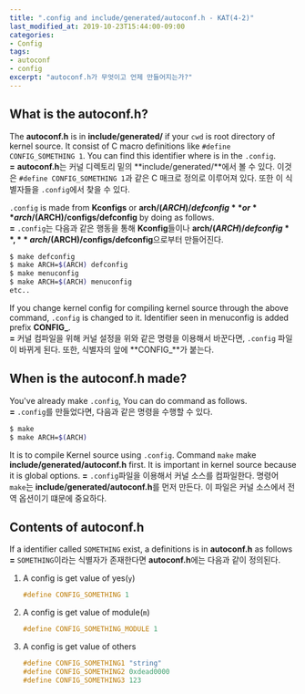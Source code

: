```yaml
---
title: ".config and include/generated/autoconf.h - KAT(4-2)"
last_modified_at: 2019-10-23T15:44:00-09:00
categories:
- Config
tags:
- autoconf
- config
excerpt: "autoconf.h가 무엇이고 언제 만들어지는가?"
---
```


## What is the autoconf.h?

The **autoconf.h** is in **include/generated/** if your `cwd` is root directory
of kernel source.
It consist of C macro definitions like `#define CONFIG_SOMETHING 1`.
You can find this identifier where is in the `.config`.  
**=** **autoconf.h**는 커널 디렉토리 밑의 **include/generated/**에서 볼 수 있다.
이것은 `#define CONFIG_SOMETHING 1`과 같은 C 매크로 정의로 이루어져 있다.
또한 이 식별자들을 `.config`에서 찾을 수 있다.

`.config` is made from **Kconfigs** or **arch/$(ARCH)/defconfig** or
**arch/$(ARCH)/configs/defconfig** by doing as follows.  
**=** `.config`는 다음과 같은 행동을 통해 **Kconfig**들이나
**arch/$(ARCH)/defconfig**, **arch/$(ARCH)/configs/defconfig**으로부터 만들어진다.

``` sh
$ make defconfig
$ make ARCH=$(ARCH) defconfig
$ make menuconfig
$ make ARCH=$(ARCH) menuconfig
etc..
```

If you change kernel config for compiling kernel source through the above command,
`.config` is changed to it.
Identifier seen in menuconfig is added prefix **CONFIG\_**.  
**=** 커널 컴파일을 위해 커널 설정을 위와 같은 명령을 이용해서 바꾼다면,
`.config` 파일이 바뀌게 된다.
또한, 식별자의 앞에 **CONFIG\_**가 붙는다.


## When is the autoconf.h made?

You've already make `.config`, You can do command as follows.  
**=** `.config`를 만들었다면, 다음과 같은 명령을 수행할 수 있다.

``` sh
$ make
$ make ARCH=$(ARCH)
```

It is to compile Kernel source using `.config`.
Command `make` make **include/generated/autoconf.h** first. It is important in
kernel source because it is global options.
**=** `.config`파일을 이용해서 커널 소스를 컴파일한다.
명령어 `make`는 **include/generated/autoconf.h**를 먼저 만든다. 이 파일은
커널 소스에서 전역 옵션이기 떄문에 중요하다.


## Contents of autoconf.h

If a identifier called `SOMETHING` exist, a definitions is in **autoconf.h** as follows  
**=** `SOMETHING`이라는 식별자가 존재한다면 **autoconf.h**에는 다음과 같이
정의된다.

1. A config is get value of yes(`y`)
    ``` c
    #define CONFIG_SOMETHING 1
    ```
1. A config is get value of module(`m`)
    ``` c
    #define CONFIG_SOMETHING_MODULE 1
    ```
1. A config is get value of others
    ``` c
    #define CONFIG_SOMETHING1 "string"
    #define CONFIG_SOMETHING2 0xdead0000
    #define CONFIG_SOMETHING3 123
    ```

